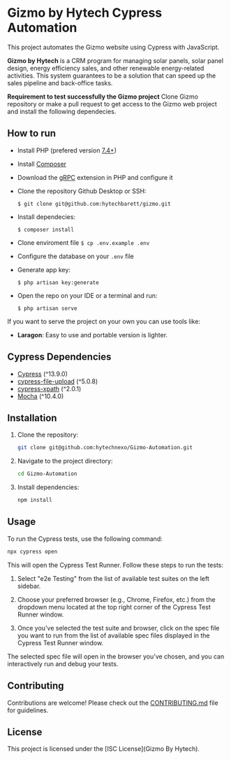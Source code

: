 # Gizmo by Hytech Cypress Automation

This project automates the Gizmo website using Cypress with JavaScript.

**Gizmo by Hytech** is a CRM program for managing solar panels, solar panel design, energy efficiency sales, and other renewable energy-related activities. This system guarantees to be a solution that can speed up the sales pipeline and back-office tasks.

**Requirement to test successfully the Gizmo project** Clone Gizmo repository or make a pull request to get access to the Gizmo web project and install the following dependecies.

## How to run

- Install PHP (prefered version [7.4+](https://windows.php.net/downloads/releases/archives/php-test-pack-7.4.26.zip))
- Install [Composer](https://getcomposer.org/download/)
- Download the [gRPC](https://pecl.php.net/package/gRPC/1.43.0/windows) extension in PHP and configure it
- Clone the repository Github Desktop or SSH:

  `$ git clone git@github.com:hytechbarett/gizmo.git`

- Install dependecies:

  `$ composer install`

- Clone enviroment file
  `$ cp .env.example .env`

- Configure the database on your `.env` file

- Generate app key:

  `$ php artisan key:generate`

- Open the repo on your IDE or a terminal and run:

  `$ php artisan serve`

If you want to serve the project on your own you can use tools like:

- **Laragon**: Easy to use and portable version is lighter.

## Cypress Dependencies

- [Cypress](https://www.cypress.io/) (^13.9.0)
- [cypress-file-upload](https://github.com/abramenal/cypress-file-upload) (^5.0.8)
- [cypress-xpath](https://github.com/cypress-io/cypress-xpath) (^2.0.1)
- [Mocha](https://mochajs.org/) (^10.4.0)

## Installation

1. Clone the repository:

   ```bash
   git clone git@github.com:hytechnexo/Gizmo-Automation.git
   ```

2. Navigate to the project directory:

   ```bash
   cd Gizmo-Automation
   ```

3. Install dependencies:

   ```bash
   npm install
   ```

## Usage

To run the Cypress tests, use the following command:

```bash
npx cypress open
```

This will open the Cypress Test Runner. Follow these steps to run the tests:

1. Select "e2e Testing" from the list of available test suites on the left sidebar.

2. Choose your preferred browser (e.g., Chrome, Firefox, etc.) from the dropdown menu located at the top right corner of the Cypress Test Runner window.

3. Once you've selected the test suite and browser, click on the spec file you want to run from the list of available spec files displayed in the Cypress Test Runner window.

The selected spec file will open in the browser you've chosen, and you can interactively run and debug your tests.

## Contributing

Contributions are welcome! Please check out the [CONTRIBUTING.md](CONTRIBUTING.md) file for guidelines.

## License

This project is licensed under the [ISC License](Gizmo By Hytech).

```

```
